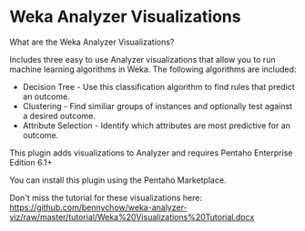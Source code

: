 # Weka Analyzer Visualizations #

What are the Weka Analyzer Visualizations?

Includes three easy to use Analyzer visualizations that allow you to run machine learning algorithms in Weka.  The following algorithms are included:

* Decision Tree - Use this classification algorithm to find rules that predict an outcome.
* Clustering - Find similiar groups of instances and optionally test against a desired outcome.
* Attribute Selection - Identify which attributes are most predictive for an outcome.

This plugin adds visualizations to Analyzer and requires Pentaho Enterprise Edition 6.1+  

You can install this plugin using the Pentaho Marketplace.

Don't miss the tutorial for these visualizations here:
https://github.com/bennychow/weka-analyzer-viz/raw/master/tutorial/Weka%20Visualizations%20Tutorial.docx

